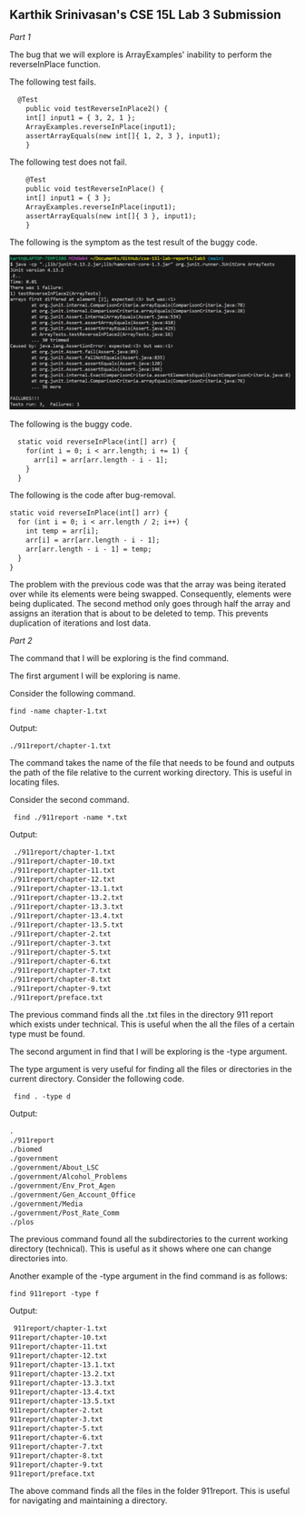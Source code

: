 ## Karthik Srinivasan's CSE 15L Lab 3 Submission

*Part 1*

The bug that we will explore is ArrayExamples' inability to perform the reverseInPlace function.

The following test fails.

	  @Test 
		public void testReverseInPlace2() {
	    int[] input1 = { 3, 2, 1 };
	    ArrayExamples.reverseInPlace(input1);
	    assertArrayEquals(new int[]{ 1, 2, 3 }, input1);
		}

The following test does not fail.

		@Test 
		public void testReverseInPlace() {
	    int[] input1 = { 3 };
	    ArrayExamples.reverseInPlace(input1);
	    assertArrayEquals(new int[]{ 3 }, input1);
		}
  
The following is the symptom as the test result of the buggy code.

![Image](CSE15LLab3Pic1.png)

The following is the buggy code.

	  static void reverseInPlace(int[] arr) {
	    for(int i = 0; i < arr.length; i += 1) {
	      arr[i] = arr[arr.length - i - 1];
	    }
	  }

The following is the code after bug-removal.

	static void reverseInPlace(int[] arr) {
	  for (int i = 0; i < arr.length / 2; i++) {
	    int temp = arr[i];
	    arr[i] = arr[arr.length - i - 1];
	    arr[arr.length - i - 1] = temp;
	  }
	}

The problem with the previous code was that the array was being iterated over while its elements were being swapped. Consequently, elements were being duplicated. The second method only goes through half the array and assigns an iteration that is about to be deleted to temp. This prevents duplication of iterations and lost data.

*Part 2*

The command that I will be exploring is the find command.

The first argument I will be exploring is name.

Consider the following command.

	find -name chapter-1.txt

Output: 

	./911report/chapter-1.txt
 
 The command takes the name of the file that needs to be found and outputs the path of the file relative to the current working directory. This is useful in locating files.

 Consider the second command.

	 find ./911report -name *.txt

  Output:

	 ./911report/chapter-1.txt
	./911report/chapter-10.txt  
	./911report/chapter-11.txt  
	./911report/chapter-12.txt  
	./911report/chapter-13.1.txt
	./911report/chapter-13.2.txt
	./911report/chapter-13.3.txt
	./911report/chapter-13.4.txt
	./911report/chapter-13.5.txt
	./911report/chapter-2.txt
	./911report/chapter-3.txt
	./911report/chapter-5.txt
	./911report/chapter-6.txt
	./911report/chapter-7.txt
	./911report/chapter-8.txt
	./911report/chapter-9.txt
	./911report/preface.txt

 The previous command finds all the .txt files in the directory 911 report which exists under technical. This is useful when the all the files of a certain type must be found.

 The second argument in find that I will be exploring is the -type argument.

 The type argument is very useful for finding all the files or directories in the current directory. Consider the following code.

	 find . -type d

Output:

	.
	./911report
	./biomed
	./government
	./government/About_LSC
	./government/Alcohol_Problems
	./government/Env_Prot_Agen
	./government/Gen_Account_Office
	./government/Media
	./government/Post_Rate_Comm
	./plos

The previous command found all the subdirectories to the current working directory (technical). This is useful as it shows where one can change directories into.

Another example of the -type argument in the find command is as follows:

	find 911report -type f

 Output:

	 911report/chapter-1.txt
	911report/chapter-10.txt
	911report/chapter-11.txt
	911report/chapter-12.txt
	911report/chapter-13.1.txt
	911report/chapter-13.2.txt
	911report/chapter-13.3.txt
	911report/chapter-13.4.txt
	911report/chapter-13.5.txt
	911report/chapter-2.txt
	911report/chapter-3.txt
	911report/chapter-5.txt
	911report/chapter-6.txt
	911report/chapter-7.txt
	911report/chapter-8.txt
	911report/chapter-9.txt
	911report/preface.txt

 The above command finds all the files in the folder 911report. This is useful for navigating and maintaining a directory.
